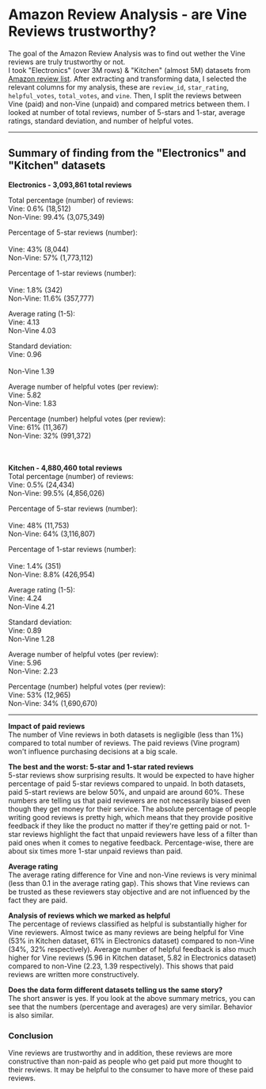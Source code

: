 # Amazon Review Analysis - are Vine Reviews trustworthy?

The goal of the Amazon Review Analysis was to find out wether the Vine reviews are truly trustworthy or not. <br>
I took "Electronics" (over 3M rows) & "Kitchen" (almost 5M) datasets from [Amazon review list](https://s3.amazonaws.com/amazon-reviews-pds/tsv/index.txt). After extracting and transforming data, I selected the relevant columns for my analysis, these are `review_id`, `star_rating`, `helpful_votes`, `total_votes`, and `vine`. Then, I split the reviews between Vine (paid) and non-Vine (unpaid) and compared metrics between them. I looked at number of total reviews, number of 5-stars and 1-star, average ratings, standard deviation, and number of helpful votes. <br>

---

## Summary of finding from the "Electronics" and "Kitchen" datasets <br>

**Electronics - 3,093,861 total reviews**<br>

Total percentage (number) of reviews: <br>
Vine: </t>          0.6% (18,512) <br>
Non-Vine:       99.4% (3,075,349) <br>

Percentage of 5-star reviews (number):<br>    
Vine:           43% (8,044)<br>
Non-Vine:       57% (1,773,112)<br>

Percentage of 1-star reviews (number):<br>    
Vine:           1.8% (342)<br>
Non-Vine:       11.6% (357,777) <br>

Average rating (1-5):<br>
Vine:           4.13 <br>
Non-Vine        4.03 <br>

Standard deviation: <br>
Vine:           0.96 <br><br>
Non-Vine        1.39 <br>

Average number of helpful votes (per review): <br>
Vine:           5.82 <br>
Non-Vine:       1.83 <br>

Percentage (number) helpful votes (per review): <br>
Vine:           61% (11,367) <br>
Non-Vine:       32% (991,372) <br>
<br>
<br>

**Kitchen - 4,880,460 total reviews** <br>
Total percentage (number) of reviews: <br>
Vine:           0.5% (24,434) <br>
Non-Vine:       99.5% (4,856,026) <br>

Percentage of 5-star reviews (number): <br>   
Vine:           48% (11,753) <br>
Non-Vine:       64% (3,116,807) <br>

Percentage of 1-star reviews (number):<br>    
Vine:           1.4% (351)<br>
Non-Vine:       8.8% (426,954) <br>

Average rating (1-5):<br>
Vine:           4.24<br>
Non-Vine        4.21 <br>

Standard deviation:<br>
Vine:           0.89<br>
Non-Vine        1.28 <br>

Average number of helpful votes (per review):<br>
Vine:           5.96<br>
Non-Vine:       2.23 <br>

Percentage (number) helpful votes (per review):<br>
Vine:           53% (12,965)<br>
Non-Vine:       34% (1,690,670) <br>

---

**Impact of paid reviews** <br>
The number of Vine reviews in both datasets is negligible (less than 1%) compared to total number of reviews. The paid reviews (Vine program) won't influence purchasing decisions at a big scale.  <br>

**The best and the worst: 5-star and 1-star rated reviews** <br>
5-star reviews show surprising results. It would be expected to have higher percentage of paid 5-star reviews compared to unpaid. In both datasets, paid 5-start reviews are below 50%, and unpaid are around 60%. These numbers are telling us that paid reviewers are not necessarily biased even though they get money for their service. The absolute percentage of people writing good reviews is pretty high, which means that they provide positive feedback if they like the product no matter if they're getting paid or not.
1-star reviews highlight the fact that unpaid reviewers have less of a filter than paid ones when it comes to negative feedback. Percentage-wise, there are about six times more 1-star unpaid reviews than paid. <br>

**Average rating** <br>
The average rating difference for Vine and non-Vine reviews is very minimal (less than 0.1 in the average rating gap). This shows that Vine reviews can be trusted as these reviewers stay objective and are not influenced by the fact they are paid. <br>

**Analysis of reviews which we marked as helpful** <br>
The percentage of reviews classified as helpful is substantially higher for Vine reviewers. Almost twice as many reviews are being helpful for Vine (53% in Kitchen dataset, 61% in Electronics dataset) compared to non-Vine (34%, 32% respectively). Average number of helpful feedback is also much higher for Vine reviews (5.96 in Kitchen dataset, 5.82 in Electronics dataset) compared to non-Vine (2.23, 1.39 respectively). This shows that paid reviews are written more constructively. <br>

**Does the data form different datasets telling us the same story?** <br>
The short answer is yes. If you look at the above summary metrics, you can see that the numbers (percentage and averages) are very similar. Behavior is also similar. <br>

### Conclusion <br>
Vine reviews are trustworthy and in addition, these reviews are more constructive than non-paid as people who get paid put more thought to their reviews. It may be helpful to the consumer to have more of these paid reviews.